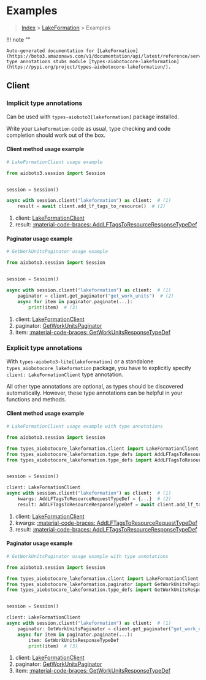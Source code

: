 # Examples

> [Index](../README.md) > [LakeFormation](./README.md) > Examples

!!! note ""

    Auto-generated documentation for [LakeFormation](https://boto3.amazonaws.com/v1/documentation/api/latest/reference/services/lakeformation.html#lakeformation)
    type annotations stubs module [types-aiobotocore-lakeformation](https://pypi.org/project/types-aiobotocore-lakeformation/).

## Client

### Implicit type annotations

Can be used with `types-aioboto3[lakeformation]` package installed.

Write your `LakeFormation` code as usual,
type checking and code completion should work out of the box.



#### Client method usage example

```python
# LakeFormationClient usage example

from aioboto3.session import Session


session = Session()

async with session.client("lakeformation") as client:  # (1)
    result = await client.add_lf_tags_to_resource()  # (2)
```

1. client: [LakeFormationClient](./client.md)
2. result: [:material-code-braces: AddLFTagsToResourceResponseTypeDef](./type_defs.md#addlftagstoresourceresponsetypedef)



#### Paginator usage example

```python
# GetWorkUnitsPaginator usage example

from aioboto3.session import Session


session = Session()

async with session.client("lakeformation") as client:  # (1)
    paginator = client.get_paginator("get_work_units")  # (2)
    async for item in paginator.paginate(...):
        print(item)  # (3)
```

1. client: [LakeFormationClient](./client.md)
2. paginator: [GetWorkUnitsPaginator](./paginators.md#getworkunitspaginator)
3. item: [:material-code-braces: GetWorkUnitsResponseTypeDef](./type_defs.md#getworkunitsresponsetypedef)




### Explicit type annotations

With `types-aioboto3-lite[lakeformation]`
or a standalone `types_aiobotocore_lakeformation` package, you have to explicitly specify
`client: LakeFormationClient` type annotation.

All other type annotations are optional, as types should be discovered automatically.
However, these type annotations can be helpful in your functions and methods.


#### Client method usage example

```python
# LakeFormationClient usage example with type annotations

from aioboto3.session import Session

from types_aiobotocore_lakeformation.client import LakeFormationClient
from types_aiobotocore_lakeformation.type_defs import AddLFTagsToResourceResponseTypeDef
from types_aiobotocore_lakeformation.type_defs import AddLFTagsToResourceRequestTypeDef


session = Session()

client: LakeFormationClient
async with session.client("lakeformation") as client:  # (1)
    kwargs: AddLFTagsToResourceRequestTypeDef = {...}  # (2)
    result: AddLFTagsToResourceResponseTypeDef = await client.add_lf_tags_to_resource(**kwargs)  # (3)
```

1. client: [LakeFormationClient](./client.md)
2. kwargs: [:material-code-braces: AddLFTagsToResourceRequestTypeDef](./type_defs.md#addlftagstoresourcerequesttypedef)
3. result: [:material-code-braces: AddLFTagsToResourceResponseTypeDef](./type_defs.md#addlftagstoresourceresponsetypedef)



#### Paginator usage example

```python
# GetWorkUnitsPaginator usage example with type annotations

from aioboto3.session import Session

from types_aiobotocore_lakeformation.client import LakeFormationClient
from types_aiobotocore_lakeformation.paginator import GetWorkUnitsPaginator
from types_aiobotocore_lakeformation.type_defs import GetWorkUnitsResponseTypeDef


session = Session()

client: LakeFormationClient
async with session.client("lakeformation") as client:  # (1)
    paginator: GetWorkUnitsPaginator = client.get_paginator("get_work_units")  # (2)
    async for item in paginator.paginate(...):
        item: GetWorkUnitsResponseTypeDef
        print(item)  # (3)
```

1. client: [LakeFormationClient](./client.md)
2. paginator: [GetWorkUnitsPaginator](./paginators.md#getworkunitspaginator)
3. item: [:material-code-braces: GetWorkUnitsResponseTypeDef](./type_defs.md#getworkunitsresponsetypedef)




